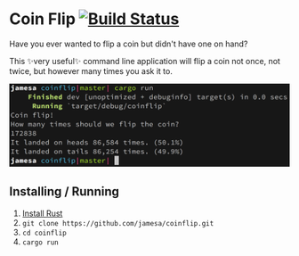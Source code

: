 # Coin Flip [![Build Status](https://travis-ci.org/jamesa/coinflip.svg?branch=master)](https://travis-ci.org/jamesa/coinflip)

Have you ever wanted to flip a coin but didn't have one on hand?

This :sparkles:very useful:sparkles: command line application will flip a coin not once, not twice,
but however many times you ask it to.

![CLI Screenshot](screenshot.png)

## Installing / Running
1. [Install Rust](https://www.rust-lang.org)
2. `git clone https://github.com/jamesa/coinflip.git`
3. `cd coinflip`
4. `cargo run`
